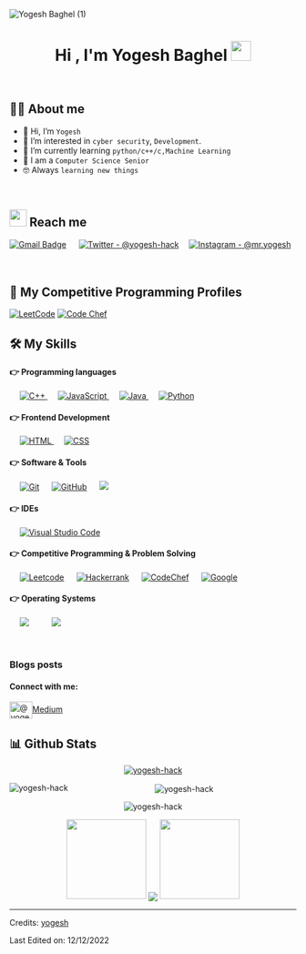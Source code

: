 ![Yogesh Baghel (1)](https://user-images.githubusercontent.com/83384315/208284516-8e06307c-7422-45a6-a7a7-3d18aa8db0a5.png)

<h1 align="center">Hi , I'm Yogesh Baghel <img src="https://media.giphy.com/media/hvRJCLFzcasrR4ia7z/giphy.gif" width="35"></h1>

<br>

## 💁‍♂️ About me
- 👋 Hi, I’m `Yogesh`
- 👀 I’m interested in `cyber security`, `Development`.
- 🌱 I’m currently learning `python/c++/c,Machine Learning`
- :school: I am a `Computer Science Senior `
- :nerd_face: Always `learning new things`

<br>

## <img src="https://media.giphy.com/media/iY8CRBdQXODJSCERIr/giphy.gif" width="30px"> Reach me

[![Gmail Badge](https://img.shields.io/badge/Gmail-D14836?style=for-the-badge&logo=gmail&logoColor=white)](mailto:yogesh0909baghel@gmail.com) &emsp;
[![Twitter - @yogesh-hack](https://img.shields.io/badge/Twitter-1DA1F2?style=for-the-badge&logo=twitter&logoColor=white)](https://twitter.com/@yogesh-hack)&emsp;
[![Instagram - @mr.yogesh](https://img.shields.io/badge/Instagram-E4405F?style=for-the-badge&logo=instagram&logoColor=white )](https://www.instagram.com/mr.yo_ge_sh)
<br><br>
&emsp;&emsp;&emsp;
<br>

## 👀 My Competitive Programming Profiles

<p align="left">
	<a href="https://leetcode.com/yogesh0909baghel/"><img src="https://img.icons8.com/external-tal-revivo-shadow-tal-revivo/50/000000/external-level-up-your-coding-skills-and-quickly-land-a-job-logo-shadow-tal-revivo.png" alt="LeetCode"/></a>
	<a href="https://www.codechef.com/users/yugi123/"><img src="https://img.icons8.com/color/50/000000/codechef.png" alt="Code Chef"/></a>
</p>


## 🛠️ My Skills

#### 👉 Programming languages

<p align="left"> 
<!--   &emsp; 
  <a href="https://www.cprogramming.com/" target="_blank"> 
    <img alt="C" src="https://img.shields.io/badge/C%20-%232370ED.svg?style=plastic&logo=c&logoColor=white">
  </a>  -->
  &emsp;
  <a href="https://www.w3schools.com/cpp/" target="_blank"> 
    <img alt="C++" src="https://img.shields.io/badge/C++%20-%2300599C.svg?style=plastic&logo=c%2B%2B&logoColor=white">
  </a> 
  &emsp;
  <a href="https://developer.mozilla.org/en-US/docs/Web/JavaScript" target="_blank"> 
     <img alt="JavaScript" src="https://img.shields.io/badge/JavaScript%20-%23F7DF1E.svg?style=plastic&logo=javascript&logoColor=black">
   </a>
  &emsp;
  <a href="https://www.java.com" target="_blank"> 
    <img alt="Java" src="https://img.shields.io/badge/Java-%23007396.svg?style=plastic&logo=java&logoColor=white">
  </a>
  &emsp;
   <a href="https://www.python.org" target="_blank">
    <img alt="Python" src="https://img.shields.io/badge/Python%20-%2314354C.svg?style=plastic&logo=python&logoColor=white">
  </a>
</p>

#### 👉 Frontend Development
<p align="left"> 
  &emsp; 
  <a href="https://www.w3.org/html/" target="_blank"> 
   <img alt="HTML" src="https://img.shields.io/badge/HTML5%20-%23E34F26.svg?style=plastic&logo=html5&logoColor=white">
  </a>   
  &emsp;
  <a href="https://www.w3schools.com/css/" target="_blank">
    <img alt="CSS" src="https://img.shields.io/badge/CSS%20-%231572B6.svg?style=plastic&logo=css3&logoColor=white">
  </a> 
</p>

 #### 👉 Software & Tools
 
<p align="left">
  &emsp;
    <a href="#"><img alt="Git" src="https://img.shields.io/badge/Git%20-%23F05033.svg?style=plastic&logo=git&logoColor=white"></a>
  &emsp;
    <a href="#"><img alt="GitHub" src="https://img.shields.io/badge/github-%23181717.svg?style=plastic&logo=github&logoColor=white"></a>
  &emsp;
   <a href="#"><img src="https://img.shields.io/badge/Linux-FCC624?style=plastic&logo=linux&logoColor=black"></a>
  &emsp;
  
 #### 👉 IDEs
 
<p align="left">
  &emsp;
    <a href="#"><img alt="Visual Studio Code" src="https://img.shields.io/badge/Visual%20Studio%20Code-0078d7.svg?style=plastic&logo=visual-studio-code&logoColor=white"></a>
  &emsp;
<!--     <a href="#"><img alt="Atom" src="https://img.shields.io/badge/atom-%2366595C.svg?&style=plastic&logo=atom&logoColor=white" /></a> -->
  &emsp;
<!--     <a href="#"><img alt="Eclipse" src="https://img.shields.io/badge/eclipse%20ide-%232C2255.svg?&style=plastic&logo=eclipse%20ide&logoColor=white" /></a> -->
</p>

 #### 👉 Competitive Programming & Problem Solving
 
<p align="left">
  &emsp;
<!--     <a href="#"><img alt = "Codeforces" src="https://img.shields.io/badge/codeforces%20-%231F8ACB.svg?style=plastic&logo=codeforces&logoColor=white" /></a>	
  &emsp; -->
    <a href="#"><img alt = "Leetcode" src="https://img.shields.io/badge/leetcode%20-%23FFA116.svg?style=plastic&logo=leetcode&logoColor=black" /></a>
  &emsp;
    <a href="#"><img alt = "Hackerrank" src="https://img.shields.io/badge/hackerrank-%232EC866.svg?style=plastic&logo=hackerrank&logoColor=white" /></a>
  &emsp;
    <a href="#"><img alt = "CodeChef" src="https://img.shields.io/badge/codechef-%235B4638.svg?style=plastic&logo=codechef&logoColor=white" /></a>
  &emsp;
    <a href="#"><img alt = "Google" src="https://img.shields.io/badge/google-%234285F4.svg?style=plastic&logo=google&logoColor=white" /></a>
  &emsp;
<!--     <a href="#"><img alt = "Codin Game" src="https://img.shields.io/badge/codingame-%23F2BB13.svg?&style=plastic&logo=codingame&logoColor=black" /></a> -->
</p>

 #### 👉 Operating Systems
 
<p align="left">
  &emsp;
    <a href="#"><img src="https://img.shields.io/badge/Linux-FCC624?style=plastic&logo=linux&logoColor=black"></a>
  &emsp;
<!--     <a href="#"><img src="https://img.shields.io/badge/Ubuntu-E95420?style=plastic&logo=ubuntu&logoColor=white"></a> -->
  &emsp;
    <a href="#"><img src="https://img.shields.io/badge/Windows-0078D6?style=plastic&logo=windows&logoColor=white"></a>
  &emsp;
<!--     <a href="#"><img src="https://img.shields.io/badge/pop!_os-%2348B9C7.svg?style=plastic&&logo=pop!_os&logoColor=white" /></a>	   -->
</p>

<br/>

### Blogs posts

<h4 align="left">Connect with me:</h4>
<p align="left">
<a href="https://medium.com/@yogesh0909baghel" target="blank"><img align="center" src="https://encrypted-tbn0.gstatic.com/images?q=tbn:ANd9GcRHvc3KaUA3oUQrm_0sfC937gw1HKfnsBe1A84wM6X9ATCcO5s2tRWmSDZuKxvb1WlU4e0&usqp=CAU" alt="@yogesh0909baghel" height="30" width="40" />Medium</a>
</p>


## 📊 Github Stats
<div align="center">
	<p align="center"> <a href="https://github.com/ryo-ma/github-profile-trophy"><img src="https://github-profile-trophy.vercel.app/?username=yogesh-hack" alt="yogesh-hack" /></a> </p>


<p><img align="left" src="https://github-readme-stats.vercel.app/api/top-langs?username=yogesh-hack&show_icons=true&locale=en&layout=compact" alt="yogesh-hack" /></p>

<p>&nbsp;<img align="center" src="https://github-readme-stats.vercel.app/api?username=yogesh-hack&show_icons=true&locale=en" alt="yogesh-hack" /></p>

<p><img align="center" src="https://github-readme-streak-stats.herokuapp.com/?user=yogesh-hack&" alt="yogesh-hack" /></p>
	
   <p align="center">
      <img height="140" width="140" src="https://user-images.githubusercontent.com/78967360/158388511-9b4590dc-96f5-402a-9b6b-b51add4efc70.png">
      <img align="center" src="https://github-readme-streak-stats.herokuapp.com/?user=yogesh-hack&theme=black-ice&hide_border=true&stroke=0000&background=060A0CD0"/>
      <img height="140" width="140" src="https://user-images.githubusercontent.com/78967360/158388859-2bac10f7-efd5-45d7-93bb-777271b5426f.png">
   </p>
</div>




-----
Credits: [yogesh](https://github.com/yogesh-hack)

Last Edited on: 12/12/2022
